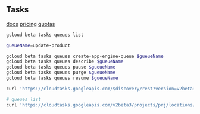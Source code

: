 Tasks
-

[docs](https://cloud.google.com/tasks/docs/)
[pricing](https://cloud.google.com/tasks/docs/pricing)
[quotas](https://cloud.google.com/tasks/docs/quotas)

````bash
gcloud beta tasks queues list

gueueName=update-product

gcloud beta tasks queues create-app-engine-queue $gueueName
gcloud beta tasks queues describe $gueueName
gcloud beta tasks queues pause $gueueName
gcloud beta tasks queues purge $gueueName
gcloud beta tasks queues resume $gueueName

curl 'https://cloudtasks.googleapis.com/$discovery/rest?version=v2beta3' | jq

# queues list
curl 'https://cloudtasks.googleapis.com/v2beta3/projects/prj/locations/us-central1/queues'
````
